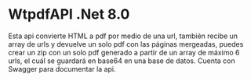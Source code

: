# WtpdfAPI .Net 8.0
Esta api convierte HTML a pdf por medio de una url, también recibe un array de urls y devuelve un solo pdf con las páginas mergeadas, 
puedes crear un zip con un solo pdf generado a partir de un array de máximo 6 urls, el cuál se guardará en base64 en una base de datos.
Cuenta con Swagger para documentar la api.
